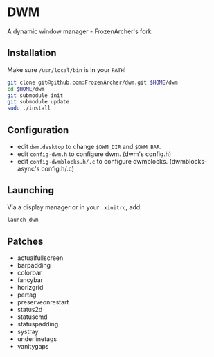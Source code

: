 # DWM
A dynamic window manager - FrozenArcher's fork

## Installation

Make sure `/usr/local/bin` is in your `PATH`!

```bash
git clone git@github.com:FrozenArcher/dwm.git $HOME/dwm
cd $HOME/dwm
git submodule init
git submodule update
sudo ./install
```

## Configuration

* edit `dwm.desktop` to change `$DWM_DIR` and `$DWM_BAR`.
* edit `config-dwm.h` to configure dwm. (dwm's config.h)
* edit `config-dwmblocks.h/.c` to configure dwmblocks. (dwmblocks-async's config.h/.c)

## Launching

Via a display manager or in your `.xinitrc`, add:

```bash
launch_dwm
```

## Patches

* actualfullscreen
* barpadding
* colorbar
* fancybar
* horizgrid
* pertag
* preserveonrestart
* status2d
* statuscmd
* statuspadding
* systray
* underlinetags
* vanitygaps
